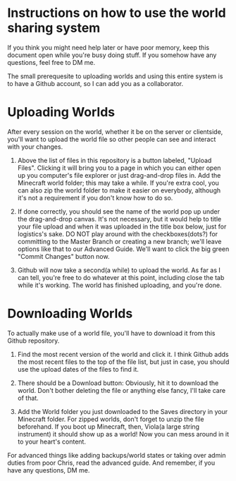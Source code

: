 # Instructions on how to use the world sharing system
If you think you might need help later or have poor memory, keep this document open while you're busy doing stuff. If you somehow have any questions, feel free to DM me.

The small prerequesite to uploading worlds and using this entire system is to have a Github account, so I can add you as a collaborator.

# Uploading Worlds
After every session on the world, whether it be on the server or clientside, you'll want to upload the world file so other people can see and interact with your changes.

1. Above the list of files in this repository is a button labeled, "Upload Files". Clicking it will bring you to a page in which you can either open up you computer's file explorer or just drag-and-drop files in. Add the Minecraft world folder; this may take a while. If you're extra cool, you can also zip the world folder to make it easier on everybody, although it's not a requirement if you don't know how to do so.

2. If done correctly, you should see the name of the world pop up under the drag-and-drop canvas. It's not necessary, but it would help to title your file upload and when it was uploaded in the title box below, just for logistics's sake. DO NOT play around with the checkboxes(dots?) for committing to the Master Branch or creating a new branch; we'll leave options like that to our Advanced Guide. We'll want to click the big green "Commit Changes" button now.

4. Github will now take a second(a while) to upload the world. As far as I can tell, you're free to do whatever at this point, including close the tab while it's working. The world has finished uploading, and you're done.


# Downloading Worlds
To actually make use of a world file, you'll have to download it from this Github repository.

1. Find the most recent version of the world and click it. I think Github adds the most recent files to the top of the file list, but just in case, you should use the upload dates of the files to find it.

2. There should be a Download button: Obviously, hit it to download the world. Don't bother deleting the file or anything else fancy, I'll take care of that.

3. Add the World folder you just downloaded to the Saves directory in your Minecraft folder. For zipped worlds, don't forget to unzip the file beforehand. If you boot up Minecraft, then, Viola(a large string instrument) it should show up as a world! Now you can mess around in it to your heart's content.

For advanced things like adding backups/world states or taking over admin duties from poor Chris, read the advanced guide. And remember, if you have any questions, DM me.
